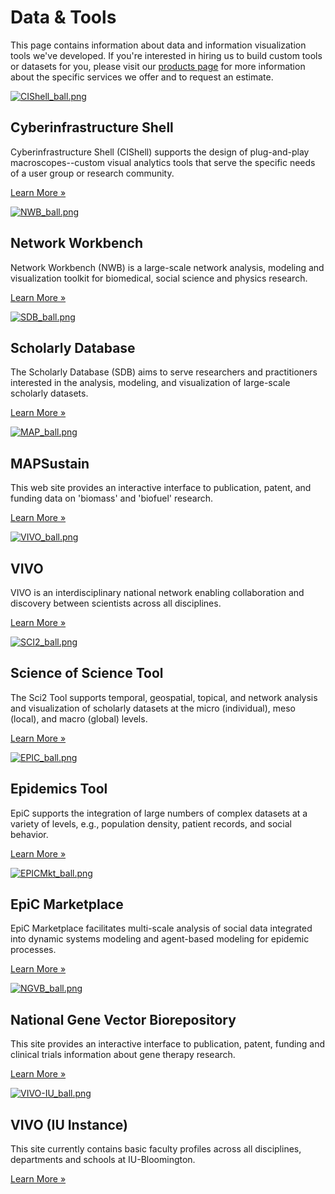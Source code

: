 Data & Tools
============

This page contains information about data and information visualization tools we've developed. If you're interested in hiring us to build custom tools or datasets for you, please visit our [products page](products.html) for more information about the specific services we offer and to request an estimate.

 

[![CIShell_ball.png](images/development/CIShell_ball.png)](http://cishell.org)

Cyberinfrastructure Shell
-------------------------

Cyberinfrastructure Shell (CIShell) supports the design of plug-and-play macroscopes--custom visual analytics tools that serve the specific needs of a user group or research community.

[Learn More »](http://cishell.org)

  

[![NWB_ball.png](images/development/NWB_ball.png)](http://nwb.cns.iu.edu/)

Network Workbench
-----------------

Network Workbench (NWB) is a large-scale network analysis, modeling and visualization toolkit for biomedical, social science and physics research.

[Learn More »](http://nwb.cns.iu.edu/)

 

[![SDB_ball.png](images/development/SDB_ball.png)](https://sdb.wiki.cns.iu.edu/Scholarly-Database-at-Indiana-University_1246324.html)

Scholarly Database
------------------

The Scholarly Database (SDB) aims to serve researchers and practitioners interested in the analysis, modeling, and visualization of large-scale scholarly datasets.

[Learn More »](https://sdb.wiki.cns.iu.edu/Scholarly-Database-at-Indiana-University_1246324.html)

 

[![MAP_ball.png](images/development/MAP_ball.png)](http://mapsustain.cns.iu.edu/geovis.html)

MAPSustain
----------

This web site provides an interactive interface to publication, patent, and funding data on 'biomass' and 'biofuel' research.

[Learn More »](http://mapsustain.cns.iu.edu/geovis.html)

 

[![VIVO_ball.png](images/development/VIVO_ball.png)](deadlink.html?url=http%3A%2F%2Fvivo.cns.iu.edu%2F)

VIVO
----

VIVO is an interdisciplinary national network enabling collaboration and discovery between scientists across all disciplines.

[Learn More »](deadlink.html?url=http%3A%2F%2Fvivo.cns.iu.edu%2F)

   

[![SCI2_ball.png](images/development/SCI2_ball.png)](https://sci2.cns.iu.edu/user/index.php)

Science of Science Tool
-----------------------

The Sci2 Tool supports temporal, geospatial, topical, and network analysis and visualization of scholarly datasets at the micro (individual), meso (local), and macro (global) levels.

[Learn More »](https://sci2.cns.iu.edu/user/index.php)

 

[![EPIC_ball.png](images/development/EPIC_ball.png)](https://epic.wiki.cns.iu.edu/2199146.html)

Epidemics Tool
--------------

EpiC supports the integration of large numbers of complex datasets at a variety of levels, e.g., population density, patient records, and social behavior.

[Learn More »](https://epic.wiki.cns.iu.edu/2199146.html)

 

[![EPICMkt_ball.png](images/development/EPICMkt_ball.png)](https://epic.cns.iu.edu)

EpiC Marketplace
----------------

EpiC Marketplace facilitates multi-scale analysis of social data integrated into dynamic systems modeling and agent-based modeling for epidemic processes.

[Learn More »](deadlink.html?url=https%3A%2F%2Fepic.cns.iu.edu%2F)

 

[![NGVB_ball.png](images/development/NGVB_ball.png)](deadlink.html?url=https%3A%2F%2Fwww.ngvbcc.org%2FGeographicMap.action)

National Gene Vector Biorepository
----------------------------------

This site provides an interactive interface to publication, patent, funding and clinical trials information about gene therapy research.  

[Learn More »](deadlink.html?url=https%3A%2F%2Fwww.ngvbcc.org%2FGeographicMap.action)

 

[![VIVO-IU_ball.png](images/development/VIVO-IU_ball.png)](deadlink.html?url=http%3A%2F%2Fvivo.iu.edu%2F)

VIVO (IU Instance)
------------------

This site currently contains basic faculty profiles across all disciplines, departments and schools at IU-Bloomington.

[Learn More »](deadlink.html?url=http%3A%2F%2Fvivo.iu.edu%2F)